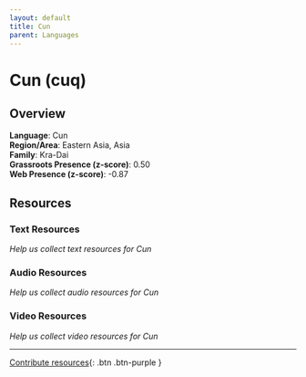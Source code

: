 ```yaml
---
layout: default
title: Cun
parent: Languages
---
```


# Cun (cuq)

## Overview

**Language**: Cun  
**Region/Area**: Eastern Asia, Asia  
**Family**: Kra-Dai  
**Grassroots Presence (z-score)**: 0.50  
**Web Presence (z-score)**: -0.87  

## Resources

### Text Resources
*Help us collect text resources for Cun*

### Audio Resources
*Help us collect audio resources for Cun*

### Video Resources
*Help us collect video resources for Cun*

---

[Contribute resources](https://forms.office.com/e/1SfLJx3u1r){: .btn .btn-purple }
